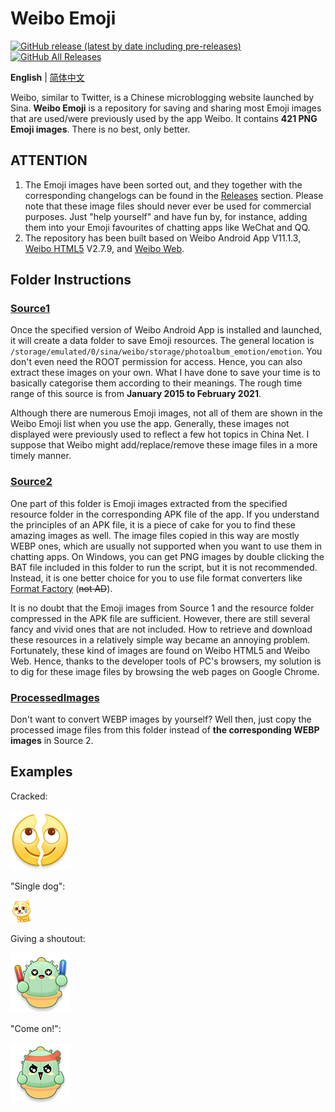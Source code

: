 # Weibo Emoji

[![GitHub release (latest by date including pre-releases)](https://img.shields.io/github/v/release/ArvinZJC/WeiboEmoji?include_prereleases)](https://github.com/ArvinZJC/WeiboEmoji/releases)
[![GitHub All Releases](https://img.shields.io/github/downloads/ArvinZJC/WeiboEmoji/total)](https://github.com/ArvinZJC/WeiboEmoji/releases)

**English** | [简体中文](https://github.com/ArvinZJC/WeiboEmoji/blob/master/README-zhCN.md)

Weibo, similar to Twitter, is a Chinese microblogging website launched by Sina. **Weibo Emoji** is a repository for saving and sharing most Emoji images that are used/were previously used by the app Weibo. It contains **421 PNG Emoji images**. There is no best, only better.

## ATTENTION

1. The Emoji images have been sorted out, and they together with the corresponding changelogs can be found in the [Releases](https://github.com/ArvinZJC/WeiboEmoji/releases) section. Please note that these image files should never ever be used for commercial purposes. Just "help yourself" and have fun by, for instance, adding them into your Emoji favourites of chatting apps like WeChat and QQ.
2. The repository has been built based on Weibo Android App V11.1.3, [Weibo HTML5](https://m.weibo.cn/) V2.7.9, and [Weibo Web](https://weibo.com/).

## Folder Instructions

### [Source1](https://github.com/ArvinZJC/WeiboEmoji/tree/master/Source1)

Once the specified version of Weibo Android App is installed and launched, it will create a data folder to save Emoji resources. The general location is `/storage/emulated/0/sina/weibo/storage/photoalbum_emotion/emotion`. You don't even need the ROOT permission for access. Hence, you can also extract these images on your own. What I have done to save your time is to basically categorise them according to their meanings. The rough time range of this source is from **January 2015 to February 2021**.

Although there are numerous Emoji images, not all of them are shown in the Weibo Emoji list when you use the app. Generally, these images not displayed were previously used to reflect a few hot topics in China Net. I suppose that Weibo might add/replace/remove these image files in a more timely manner.

### [Source2](https://github.com/ArvinZJC/WeiboEmoji/tree/master/Source2)

One part of this folder is Emoji images extracted from the specified resource folder in the corresponding APK file of the app. If you understand the principles of an APK file, it is a piece of cake for you to find these amazing images as well. The image files copied in this way are mostly WEBP ones, which are usually not supported when you want to use them in chatting apps. On Windows, you can get PNG images by double clicking the BAT file included in this folder to run the script, but it is not recommended. Instead, it is one better choice for you to use file format converters like [Format Factory](http://www.pcgeshi.com/) (~~not AD~~).

It is no doubt that the Emoji images from Source 1 and the resource folder compressed in the APK file are sufficient. However, there are still several fancy and vivid ones that are not included. How to retrieve and download these resources in a relatively simple way became an annoying problem. Fortunately, these kind of images are found on Weibo HTML5 and Weibo Web. Hence, thanks to the developer tools of PC's browsers, my solution is to dig for these image files by browsing the web pages on Google Chrome.

### [ProcessedImages](https://github.com/ArvinZJC/WeiboEmoji/tree/master/ProcessedImages)

Don't want to convert WEBP images by yourself? Well then, just copy the processed image files from this folder instead of **the corresponding WEBP images** in Source 2.

## Examples

Cracked:

![202011_liekai_mobile.png](./Source1/微博“黄脸”/202011_liekai_mobile.png)

"Single dog":

![2021_alongdog_org.png](./Source2/两大虐狗节_补充/2021_alongdog_org.png)

Giving a shoutout:

![2021_LZyingguangbang_mobile.png](./Source1/绿洲掌宝/2021_LZyingguangbang_mobile.png)

"Come on!":

![2021_LZfighting_mobile.png](./Source1/绿洲掌宝/2021_LZfighting_mobile.png)
